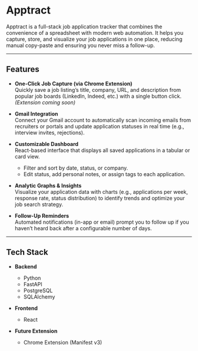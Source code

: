 # Apptract

Apptract is a full-stack job application tracker that combines the convenience of a spreadsheet with modern web automation. It helps you capture, store, and visualize your job applications in one place, reducing manual copy-paste and ensuring you never miss a follow-up.

---

## Features

- **One-Click Job Capture (via Chrome Extension)**  
  Quickly save a job listing’s title, company, URL, and description from popular job boards (LinkedIn, Indeed, etc.) with a single button click. *(Extension coming soon)*

- **Gmail Integration**  
  Connect your Gmail account to automatically scan incoming emails from recruiters or portals and update application statuses in real time (e.g., interview invites, rejections).

- **Customizable Dashboard**  
  React-based interface that displays all saved applications in a tabular or card view.  
  - Filter and sort by date, status, or company.  
  - Edit status, add personal notes, or assign tags to each application.

- **Analytic Graphs & Insights**  
  Visualize your application data with charts (e.g., applications per week, response rate, status distribution) to identify trends and optimize your job search strategy.

- **Follow-Up Reminders**  
  Automated notifications (in-app or email) prompt you to follow up if you haven’t heard back after a configurable number of days.

---

## Tech Stack

- **Backend**  
  - Python 
  - FastAPI
  - PostgreSQL
  - SQLAlchemy

- **Frontend**  
  - React

- **Future Extension**  
  - Chrome Extension (Manifest v3)

